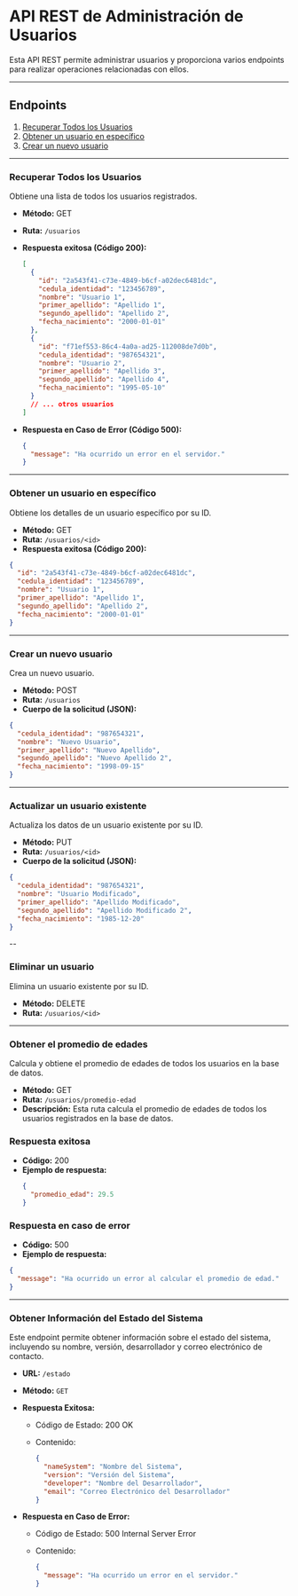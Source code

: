 # API REST de Administración de Usuarios

Esta API REST permite administrar usuarios y proporciona varios endpoints para realizar operaciones relacionadas con ellos.

---

## Endpoints

1. [Recuperar Todos los Usuarios](#todos-usuario)
2. [Obtener un usuario en específico](#obtener-usuario)
3. [Crear un nuevo usuario](#crear-usuario)

---

### Recuperar Todos los Usuarios <a name="todos-usuario"></a>

Obtiene una lista de todos los usuarios registrados.

- **Método:** GET
- **Ruta:** `/usuarios`
- **Respuesta exitosa (Código 200):**

  ```json
  [
    {
      "id": "2a543f41-c73e-4849-b6cf-a02dec6481dc",
      "cedula_identidad": "123456789",
      "nombre": "Usuario 1",
      "primer_apellido": "Apellido 1",
      "segundo_apellido": "Apellido 2",
      "fecha_nacimiento": "2000-01-01"
    },
    {
      "id": "f71ef553-86c4-4a0a-ad25-112008de7d0b",
      "cedula_identidad": "987654321",
      "nombre": "Usuario 2",
      "primer_apellido": "Apellido 3",
      "segundo_apellido": "Apellido 4",
      "fecha_nacimiento": "1995-05-10"
    }
    // ... otros usuarios
  ]
  ```

- **Respuesta en Caso de Error (Código 500):**
  ```json
  {
    "message": "Ha ocurrido un error en el servidor."
  }
  ```

---

### Obtener un usuario en específico <a name="obtener-usuario"></a>

Obtiene los detalles de un usuario específico por su ID.

- **Método:** GET
- **Ruta:** `/usuarios/<id>`
- **Respuesta exitosa (Código 200):**

```json
{
  "id": "2a543f41-c73e-4849-b6cf-a02dec6481dc",
  "cedula_identidad": "123456789",
  "nombre": "Usuario 1",
  "primer_apellido": "Apellido 1",
  "segundo_apellido": "Apellido 2",
  "fecha_nacimiento": "2000-01-01"
}
```

---

### Crear un nuevo usuario <a name="crear-usuario"></a>

Crea un nuevo usuario.

- **Método:** POST
- **Ruta:** `/usuarios`
- **Cuerpo de la solicitud (JSON):**

```json
{
  "cedula_identidad": "987654321",
  "nombre": "Nuevo Usuario",
  "primer_apellido": "Nuevo Apellido",
  "segundo_apellido": "Nuevo Apellido 2",
  "fecha_nacimiento": "1998-09-15"
}
```

---

### Actualizar un usuario existente

Actualiza los datos de un usuario existente por su ID.

- **Método:** PUT
- **Ruta:** `/usuarios/<id>`
- **Cuerpo de la solicitud (JSON):**

```json
{
  "cedula_identidad": "987654321",
  "nombre": "Usuario Modificado",
  "primer_apellido": "Apellido Modificado",
  "segundo_apellido": "Apellido Modificado 2",
  "fecha_nacimiento": "1985-12-20"
}
```

--

### Eliminar un usuario

Elimina un usuario existente por su ID.

- **Método:** DELETE
- **Ruta:** `/usuarios/<id>`

---

### Obtener el promedio de edades

Calcula y obtiene el promedio de edades de todos los usuarios en la base de datos.

- **Método:** GET
- **Ruta:** `/usuarios/promedio-edad`
- **Descripción:** Esta ruta calcula el promedio de edades de todos los usuarios registrados en la base de datos.

### Respuesta exitosa

- **Código:** 200
- **Ejemplo de respuesta:**
  ```json
  {
    "promedio_edad": 29.5
  }
  ```

### Respuesta en caso de error

- **Código:** 500
- **Ejemplo de respuesta:**

```json
{
  "message": "Ha ocurrido un error al calcular el promedio de edad."
}
```

---

### Obtener Información del Estado del Sistema

Este endpoint permite obtener información sobre el estado del sistema, incluyendo su nombre, versión, desarrollador y correo electrónico de contacto.

- **URL:** `/estado`
- **Método:** `GET`
- **Respuesta Exitosa:**

  - Código de Estado: 200 OK
  - Contenido:

    ```json
    {
      "nameSystem": "Nombre del Sistema",
      "version": "Versión del Sistema",
      "developer": "Nombre del Desarrollador",
      "email": "Correo Electrónico del Desarrollador"
    }
    ```

- **Respuesta en Caso de Error:**

  - Código de Estado: 500 Internal Server Error
  - Contenido:

    ```json
    {
      "message": "Ha ocurrido un error en el servidor."
    }
    ```
